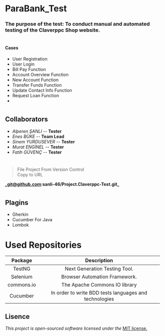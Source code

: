 # ParaBank_Test
### The purpose of the test: To conduct manual and automated testing of the Claverppc Shop website.
#
#### Cases
- User Registration
- User Login
- Bill Pay Function
- Account Overview Function
- New Account Function
- Transfer Funds Function
- Update Contact Info Function
- Request Loan Function
- 
#
## Collaborators
 * _Alperen ŞANLI_ -- **Tester**
 *  _Enes BÜKE_ --  **Team Lead**
 * _Sinem YURDUSEVER_ -- **Tester**
 * _Murat ENGİNEL_ -- **Tester**
 * _Fatih GÜVENÇ_ -- **Tester**
   
#
#

> File Project From Version Control  
> Copy to URL  
   
**_git@github.com:sanli-46/Project.Claverppc-Test.git_**  
#

## Plagins

- Gherkin
- Cucumber For Java
- Lombok

# Used Repositories

| Package   |  Description  |
|:-------:|:------:|
| TestNG | Next Generation Testing Tool. |
| Selenium | Browser Automation Framework. |
| commons.io | The Apache Commons IO library |
|Cucumber | In order to write BDD tests languages and technologies |

## **Lisence**  

_This project is open-sourced software licensed under the_ [MIT license.](Lisence.md)
